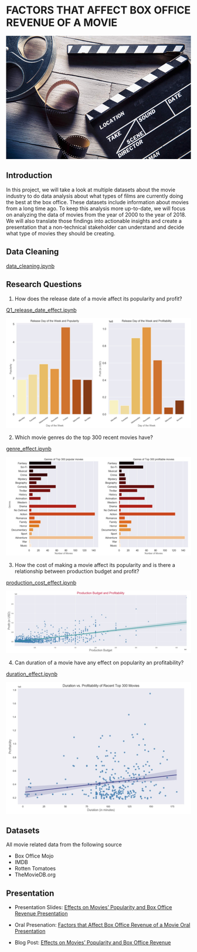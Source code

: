 # FACTORS THAT AFFECT BOX OFFICE REVENUE OF A MOVIE 

![](pictures/movie_industry.jpg)

## Introduction 

In this project, we will take a look at multiple datasets about the movie industry to do data analysis about what types of films are currently doing the best at the box office. These datasets include information about movies from a long time ago. To keep this analysis more up-to-date, we will focus on analyzing the data of movies from the year of 2000 to the year of 2018. We will also translate those findings into actionable insights and create a presentation that a non-technical stakeholder can understand and decide what type of movies they should be creating.    

## Data Cleaning

<a href="https://github.com/linhmai19/movie_revenue_hypothesis_testing/blob/master/data_cleaning.ipynb">data_cleaning.ipynb</a>

## Research Questions

1. How does the release date of a movie affect its popularity and profit?

<a href="https://github.com/linhmai19/movie_revenue_hypothesis_testing/blob/master/Q1_release_date_effect.ipynb">Q1_release_date_effect.ipynb</a>

![](pictures/release_date.jpg)

2. Which movie genres do the top 300 recent movies have?

<a href="https://github.com/linhmai19/movie_revenue_hypothesis_testing/blob/master/genre_effect.ipynb">genre_effect.ipynb</a>

![](pictures/genre_effect.jpg)

3. How the cost of making a movie affect its popularity and
   is there a relationship between production budget and profit?

<a href="https://github.com/linhmai19/movie_revenue_hypothesis_testing/blob/master/production_cost_effect.ipynb">production_cost_effect.ipynb</a>

![](pictures/production_cost.jpg)

4. Can duration of a movie have any effect on popularity an profitability?

<a href="https://github.com/linhmai19/movie_revenue_hypothesis_testing/blob/master/duration_effect.ipynb">duration_effect.ipynb</a>

![](pictures/duration_effect.jpg)


## Datasets 

All movie related data from the following source

* Box Office Mojo
* IMDB
* Rotten Tomatoes
* TheMovieDB.org

## Presentation

- Presentation Slides: <a href="https://github.com/linhmai19/movie_revenue_hypothesis_testing/blob/master/presentation.pdf">Effects on Movies’ Popularity and Box Office Revenue Presentation</a>

- Oral Presenation: <a href="https://github.com/linhmai19/movie_revenue_hypothesis_testing/blob/master/effects_on_movie_revenue_oral_presentation.mp4">Factors that Affect Box Office Revenue of a Movie Oral Presentation</a>

- Blog Post: <a href="https://linhnp-mai.medium.com/effects-on-movies-popularity-and-box-office-revenue-1c80705e5056">Effects on Movies’ Popularity and Box Office Revenue</a>